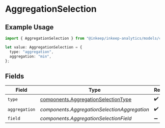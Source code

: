 # AggregationSelection

## Example Usage

```typescript
import { AggregationSelection } from "@inkeep/inkeep-analytics/models/components";

let value: AggregationSelection = {
  type: "aggregation",
  aggregation: "min",
};
```

## Fields

| Field                                                                                      | Type                                                                                       | Required                                                                                   | Description                                                                                |
| ------------------------------------------------------------------------------------------ | ------------------------------------------------------------------------------------------ | ------------------------------------------------------------------------------------------ | ------------------------------------------------------------------------------------------ |
| `type`                                                                                     | [components.AggregationSelectionType](../../models/components/aggregationselectiontype.md) | :heavy_check_mark:                                                                         | N/A                                                                                        |
| `aggregation`                                                                              | *components.AggregationSelectionAggregation*                                               | :heavy_check_mark:                                                                         | N/A                                                                                        |
| `field`                                                                                    | *components.AggregationSelectionField*                                                     | :heavy_minus_sign:                                                                         | N/A                                                                                        |
